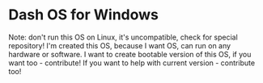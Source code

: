 # Dash OS for Windows
Note: don't run this OS on Linux, it's uncompatible, check for special repository!
I'm created this OS, because I want OS, can run on any hardware or software.
I want to create bootable version of this OS, if you want too - contribute!
If you want to help with current version - contribute too!
